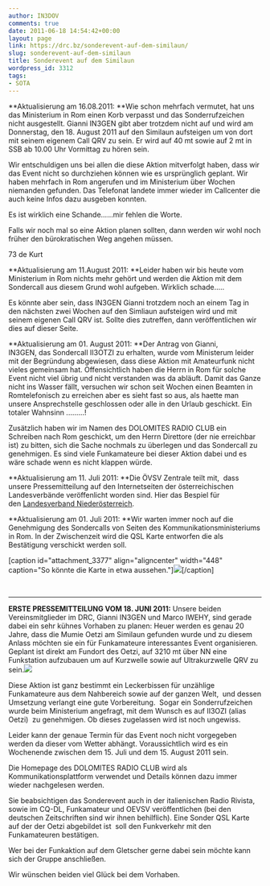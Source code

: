 ```yaml
---
author: IN3DOV
comments: true
date: 2011-06-18 14:54:42+00:00
layout: page
link: https://drc.bz/sonderevent-auf-dem-similaun/
slug: sonderevent-auf-dem-similaun
title: Sonderevent auf dem Similaun
wordpress_id: 3312
tags:
- SOTA
---
```


**Aktualisierung am 16.08.2011: **Wie schon mehrfach vermutet, hat uns das Ministerium in Rom einen Korb verpasst und das Sonderrufzeichen nicht ausgestellt. Gianni IN3GEN gibt aber trotzdem nicht auf und wird am Donnerstag, den 18. August 2011 auf den Similaun aufsteigen um von dort mit seinem eigenem Call QRV zu sein. Er wird auf 40 mt sowie auf 2 mt in SSB ab 10.00 Uhr Vormittag zu hören sein.

Wir entschuldigen uns bei allen die diese Aktion mitverfolgt haben, dass wir das Event nicht so durchziehen können wie es ursprünglich geplant. Wir haben mehrfach in Rom angerufen und im Ministerium über Wochen niemanden gefunden. Das Telefonat landete immer wieder im Callcenter die auch keine Infos dazu ausgeben konnten.

Es ist wirklich eine Schande……mir fehlen die Worte.

Falls wir noch mal so eine Aktion planen sollten, dann werden wir wohl noch früher den bürokratischen Weg angehen müssen.

73 de Kurt


**Aktualisierung am 11.August 2011: **Leider haben wir bis heute vom Ministerium in Rom nichts mehr gehört und werden die Aktion mit dem Sondercall aus diesem Grund wohl aufgeben. Wirklich schade.....




Es könnte aber sein, dass IN3GEN Gianni trotzdem noch an einem Tag in den nächsten zwei Wochen auf den Simliaun aufsteigen wird und mit seinem eigenen Call QRV ist. Sollte dies zutreffen, dann veröffentlichen wir dies auf dieser Seite.




**Aktualisierung am 01. August 2011: **Der Antrag von Gianni, IN3GEN, das Sondercall II3OTZI zu erhalten, wurde vom Ministerum leider mit der Begründung abgewiesen, dass diese Aktion mit Amateurfunk nicht vieles gemeinsam hat. Offensichtlich haben die Herrn in Rom für solche Event nicht viel übrig und nicht verstanden was da abläuft. Damit das Ganze nicht ins Wasser fällt, versuchen wir schon seit Wochen einen Beamten in Romtelefonisch zu erreichen aber es sieht fast so aus, als haette man unsere Ansprechstelle geschlossen oder alle in den Urlaub geschickt. Ein totaler Wahnsinn .........!




Zusätzlich haben wir im Namen des DOLOMITES RADIO CLUB ein Schreiben nach Rom geschickt, um den Herrn Direttore (der nie erreichbar ist) zu bitten, sich die Sache nochmals zu überlegen und das Sondercall zu genehmigen. Es sind viele Funkamateure bei dieser Aktion dabei und es wäre schade wenn es nicht klappen würde.




**Aktualisierung am 11. Juli 2011: **Die ÖVSV Zentrale teilt mit,  dass unsere Pressemitteilung auf den Internetseiten der österreichischen Landesverbände veröffenlicht worden sind. Hier das Bespiel für den [Landesverband Niederösterreich](http://www.oe3.oevsv.at/opencms/modules/news/20110708_oetzi.html?uri=/index.html).




**Aktualisierung am 01. Juli 2011: **Wir warten immer noch auf die Genehmigung des Sondercalls von Seiten des Kommunikationsministeriums in Rom. In der Zwischenzeit wird die QSL Karte entworfen die als Bestätigung verschickt werden soll.




[caption id="attachment_3377" align="aligncenter" width="448" caption="So könnte die Karte in etwa aussehen."][![](https://drc.bz/wp-content/uploads/2011/06/oetzi-qsl-1024x658.jpg)](https://drc.bz/wp-content/uploads/2011/06/oetzi-qsl.jpg)[/caption]


 




---------------------




**ERSTE PRESSEMITTEILUNG VOM 18. JUNI 2011:** Unsere beiden Vereinsmitglieder im DRC, Gianni IN3GEN und Marco IWEHY, sind gerade dabei ein sehr kühnes Vorhaben zu planen: Heuer werden es genau 20 Jahre, dass die Mumie Oetzi am Similaun gefunden wurde und zu diesem Anlass möchten sie ein für Funkamateure interessantes Event organisieren. Geplant ist direkt am Fundort des Oetzi, auf 3210 mt über NN eine Funkstation aufzubauen um auf Kurzwelle sowie auf Ultrakurzwelle QRV zu sein.[![](https://drc.bz/wp-content/uploads/2011/06/250px-Similaun_1.jpg)](https://drc.bz/wp-content/uploads/2011/06/250px-Similaun_1.jpg)




Diese Aktion ist ganz bestimmt ein Leckerbissen für unzählige Funkamateure aus dem Nahbereich sowie auf der ganzen Welt,  und dessen Umsetzung verlangt eine gute Vorbereitung.  Sogar ein Sonderrufzeichen wurde beim Ministerium angefragt, mit dem Wunsch es auf II3OZI (alias Oetzi)  zu genehmigen. Ob dieses zugelassen wird ist noch ungewiss.




Leider kann der genaue Termin für das Event noch nicht vorgegeben werden da dieser vom Wetter abhängt. Voraussichtlich wird es ein Wochenende zwischen dem 15. Juli und dem 15. August 2011 sein.




Die Homepage des DOLOMITES RADIO CLUB wird als Kommunikationsplattform verwendet und Details können dazu immer wieder nachgelesen werden.




Sie beabsichtigen das Sonderevent auch in der italienischen Radio Rivista, sowie im CQ-DL, Funkamateur und OEVSV veröffentlichen (bei den deutschen Zeitschriften sind wir ihnen behilflich). Eine Sonder QSL Karte auf der der Oetzi abgebildet ist  soll den Funkverkehr mit den Funkamateuren bestätigen.




Wer bei der Funkaktion auf dem Gletscher gerne dabei sein möchte kann sich der Gruppe anschließen.




Wir wünschen beiden viel Glück bei dem Vorhaben.
